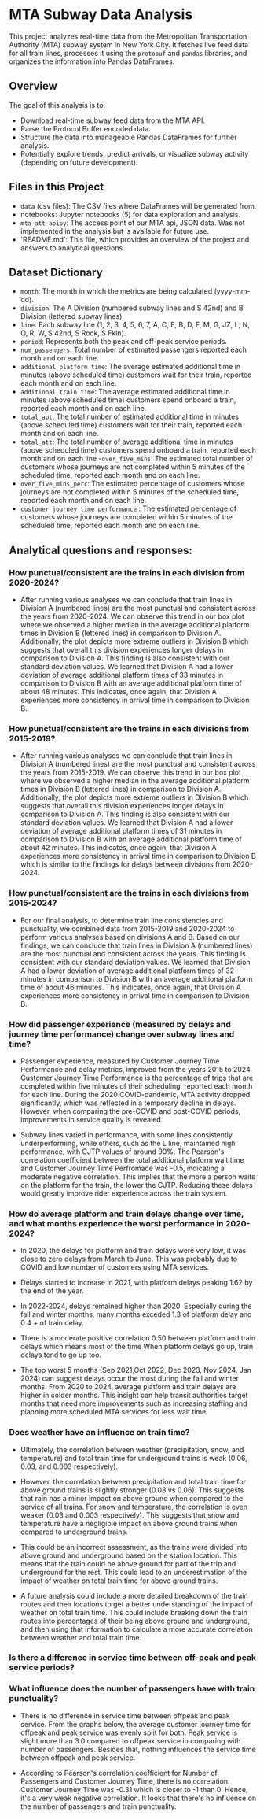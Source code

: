 # MTA Subway Data Analysis

This project analyzes real-time data from the Metropolitan Transportation Authority (MTA) subway system in New York City. It fetches live feed data for all train lines, processes it using the `protobuf` and `pandas` libraries, and organizes the information into Pandas DataFrames.

## Overview

The goal of this analysis is to:

* Download real-time subway feed data from the MTA API.
* Parse the Protocol Buffer encoded data.
* Structure the data into manageable Pandas DataFrames for further analysis.
* Potentially explore trends, predict arrivals, or visualize subway activity (depending on future development).

## Files in this Project

* `data` (csv files): The CSV files where DataFrames will be generated from.
* notebooks: Jupyter notebooks (5) for data exploration and analysis.
* `mta-att-apipy`: The access point of our MTA api, JSON data. Was not implemented in the analysis but is available for future use.
* 'README.md': This file, which provides an overview of the project and answers to analytical questions.

## Dataset Dictionary 
- `month`: The month in which the metrics are being calculated (yyyy-mm-dd).
- `division`: The A Division (numbered subway lines and S 42nd) and B Division (lettered subway lines).
- `line`: Each subway line (1, 2, 3, 4, 5, 6, 7, A, C, E, B, D, F, M, G, JZ, L, N, Q, R, W, S 42nd, S Rock, S Fkln).
- `period`: Represents both the peak and off-peak service periods.
- `num_passengers`: Total number of estimated passengers reported each month and on each line.
- `additional platform time`: The average estimated additional time in minutes (above scheduled time) customers wait for their train, reported each month and on each line.
- `additional train time`: The average estimated additional time in minutes (above scheduled time) customers spend onboard a train, reported each month and on each line.
- `total_apt`: The total number of estimated additional time in minutes (above scheduled time) customers wait for their train, reported each month and on each line.
- `total_att`: The total number of average additional time in minutes (above scheduled time) customers spend onboard a train, reported each month and on each line
-`over_five_mins`: The estimated total number of customers whose journeys are not completed within 5 minutes of the scheduled time, reported each month and on each line.
- `over_five_mins_perc`: The estimated percentage of customers whose journeys are not completed within 5 minutes of the scheduled time, reported each month and on each line.
- `customer journey time performance` : The estimated percentage of customers whose journeys are completed within 5 minutes of the scheduled time, reported each month and on each line.


## Analytical questions and responses:


### How punctual/consistent are the trains in each division from 2020-2024? 
* After running various analyses we can conclude that train lines in Division A (numbered lines) are the most punctual and consistent across the years from 2020-2024. We can observe this trend in our box plot where we observed a higher median in the average additional platform times in Division B (lettered lines) in comparison to Division A. Additionally, the plot depicts more extreme outliers in Division B which suggests that overall this division experiences longer delays in comparison to Division A. This finding is also consistent with our standard deviation values. We learned that Division A had a lower deviation of average additional platform times of 33 minutes in comparison to Division B with an average additional platform time of about 48 minutes. This indicates, once again, that Division A experiences more consistency in arrival time in comparison to Division B. 

### How punctual/consistent are the trains in each divisions from 2015-2019?
* After running various analyses we can conclude that train lines in Division A (numbered lines) are the most punctual and consistent across the years from 2015-2019. We can observe this trend in our box plot where we observed a higher median in the average additional platform times in Division B (lettered lines) in comparison to Division A. Additionally, the plot depicts more extreme outliers in Division B which suggests that overall this division experiences longer delays in comparison to Division A. This finding is also consistent with our standard deviation values. We learned that Division A had a lower deviation of average additional platform times of 31 minutes in comparison to Division B with an average additional platform time of about 42 minutes. This indicates, once again, that Division A experiences more consistency in arrival time in comparison to Division B which is similar to the findings for delays between divisions from 2020-2024.

### How punctual/consistent are the trains in each divisions from 2015-2024?
* For our final analysis, to determine train line consistencies and punctuality, we combined data from 2015-2019 and 2020-2024 to perform various analyses based on divisions A and B. Based on our findings, we can conclude that train lines in Division A (numbered lines) are the most punctual and consistent across the years. This finding is consistent with our standard deviation values. We learned that Division A had a lower deviation of average additional platform times of 32 minutes in comparison to Division B with an average additional platform time of about 46 minutes. This indicates, once again, that Division A experiences more consistency in arrival time in comparison to Division B. 

### How did passenger experience (measured by delays and journey time performance) change over subway lines and time?
* Passenger experience, measured by Customer Journey Time Performance and delay metrics, improved from the years 2015 to 2024. Customer Journey Time Performance is the percentage of trips that are completed within five minutes of their scheduling, reported each month for each line. During the 2020 COVID-pandemic, MTA activity dropped significantly, which was reflected in a temporary decline in delays. However, when comparing the pre-COVID and post-COVID periods, improvements in service quality is revealed.

* Subway lines varied in performance, with some lines consistently underperforming, while others, such as the L line, maintained high performance, with CJTP values of around 90%. The Pearson's correlation coefficient between the total additional platform wait time and Customer Journey Time Perfromace was -0.5, indicating a moderate negative correlation. This implies that the more a person waits on the platform for the train, the lower the CJTP. Reducing these delays would greatly improve rider experience across the train system.

### How do average platform and train delays change over time, and what months experience the worst performance in 2020-2024?
* In 2020, the delays for platform and train delays were very low, it was close to zero delays from March to June. This was probably due to COVID and low number of customers using MTA services.

* Delays started to increase in 2021, with platform delays peaking 1.62 by the end of the year. 

* In 2022-2024, delays remained higher than 2020. Especially during the fall and winter months, many months exceded 1.3 of platform delay and 0.4 + of train delay. 

* There is a moderate positive correlation 0.50 between platform and train delays which means most of the time When platform delays go up, train delays tend to go up too.

* The top worst 5 months (Sep 2021,Oct 2022, Dec 2023, Nov 2024, Jan 2024) can suggest delays occur the most during the fall and winter months. From 2020 to 2024, average platform and train delays are higher in colder months. This insight can help transit authorities target months that need more improvements such as increasing staffing and planning more scheduled MTA services for less wait time. 

### Does weather have an influence on train time?

* Ultimately, the correlation between weather (precipitation, snow, and temperature) and total train time for underground trains is weak (0.06, 0.03, and 0.003 respectively).

* However, the correlation between precipitation and total train time for above ground trains is slightly stronger (0.08 vs 0.06). This suggests that rain has a minor impact on above ground when compared to the service of all trains. For snow and temperature, the correlation is even weaker (0.03 and 0.003 respectively). This suggests that snow and temperature have a negligible impact on above ground trains when compared to underground trains.

* This could be an incorrect assessment, as the trains were divided into above ground and underground based on the station location. This means that the train could be above ground for part of the trip and underground for the rest. This could lead to an underestimation of the impact of weather on total train time for above ground trains.

* A future analysis could include a more detailed breakdown of the train routes and their locations to get a better understanding of the impact of weather on total train time. This could include breaking down the train routes into percentages of their being above ground and underground, and then using that information to calculate a more accurate correlation between weather and total train time.


### Is there a difference in service time between off-peak and peak service periods? 
### What influence does the number of passengers have with train punctuality?

* There is no difference in service time between offpeak and peak service. From the graphs below, the average customer journey time for offpeak and peak service was evenly split for both. Peak service is slight more than 3.0 compared to offpeak service in comparing with number of passengers. Besides that, nothing influences the service time between offpeak and peak service.

* According to Pearson's correlation coefficient for Number of Passengers and Customer Journey Time, there is no correlation. Customer Journey Time was -0.31 which is closer to -1 than 0. Hence, it's a very weak negative correlation. It looks that there's no influence on the number of passengers and train punctuality.